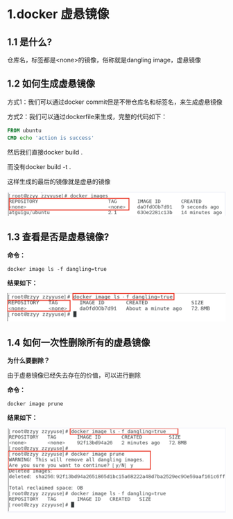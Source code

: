 # 1.docker 虚悬镜像



## 1.1 是什么?

仓库名，标签都是\<none\>的镜像，俗称就是dangling image，虚悬镜像



## 1.2 如何生成虚悬镜像

方式1：我们可以通过docker commit但是不带仓库名和标签名，来生成虚悬镜像

方式2：我们可以通过dockerfile来生成，完整的代码如下：

```dockerfile
FROM ubuntu
CMD echo 'action is success'
```

然后我们直接docker build .

而没有docker build -t .

这样生成的最后的镜像就是虚悬的镜像

![image-20230105101055767](./pictures/image-20230105101141588.png)



## 1.3 查看是否是虚悬镜像?

**命令：**

```
docker image ls -f dangling=true
```

**结果如下：**

![image-20230105101055767](./pictures/image-20230105101055767.png)



## 1.4 如何一次性删除所有的虚悬镜像

**为什么要删除？**

由于虚悬镜像已经失去存在的价值，可以进行删除

**命令：**

```
docker image prune
```

**结果如下：**

![image-20230105101329603](./pictures/image-20230105101329603.png)
